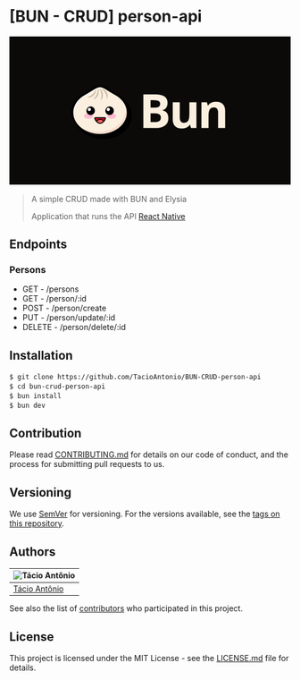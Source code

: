 # [BUN - CRUD] person-api

![Image](assets/images/bun.webp)
> A simple CRUD made with BUN and Elysia
>
> Application that runs the API [React Native](https://)

## Endpoints
### Persons
- GET - /persons
- GET - /person/:id
- POST - /person/create
- PUT - /person/update/:id
- DELETE - /person/delete/:id

## Installation
```sh
$ git clone https://github.com/TacioAntonio/BUN-CRUD-person-api
$ cd bun-crud-person-api
$ bun install
$ bun dev
```

## Contribution
Please read [CONTRIBUTING.md](https://github.com/TacioAntonio/BUN-CRUD-person-api/blob/master/CONTRIBUTING.md) for details on our code of conduct, and the process for submitting pull requests to us.

## Versioning
We use [SemVer](http://semver.org/) for versioning. For the versions available, see the [tags on this repository](https://github.com/TacioAntonio/BUN-CRUD-person-api/tags).

## Authors
| ![Tácio Antônio](https://avatars2.githubusercontent.com/u/44682965?s=150&=4)
| -
| [Tácio Antônio](https://github.com/TacioAntonio/)

See also the list of [contributors](https://github.com/TacioAntonio/BUN-CRUD-person-api/graphs/contributors) who participated in this project.

## License
This project is licensed under the MIT License - see the [LICENSE.md](https://github.com/TacioAntonio/BUN-CRUD-person-api/blob/master/LICENSE.md) file for details.